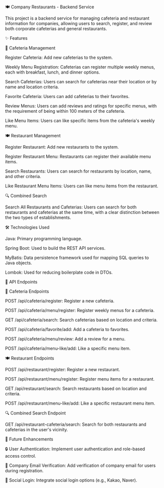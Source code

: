 🍽️ Company Restaurants - Backend Service

This project is a backend service for managing cafeteria and restaurant information for companies, allowing users to search, register, and review both corporate cafeterias and general restaurants.

✨ Features

🍱 Cafeteria Management

Register Cafeteria: Add new cafeterias to the system.

Weekly Menu Registration: Cafeterias can register multiple weekly menus, each with breakfast, lunch, and dinner options.

Search Cafeterias: Users can search for cafeterias near their location or by name and location criteria.

Favorite Cafeteria: Users can add cafeterias to their favorites.

Review Menus: Users can add reviews and ratings for specific menus, with the requirement of being within 100 meters of the cafeteria.

Like Menu Items: Users can like specific items from the cafeteria's weekly menu.

🍽️ Restaurant Management

Register Restaurant: Add new restaurants to the system.

Register Restaurant Menu: Restaurants can register their available menu items.

Search Restaurants: Users can search for restaurants by location, name, and other criteria.

Like Restaurant Menu Items: Users can like menu items from the restaurant.

🔍 Combined Search

Search All Restaurants and Cafeterias: Users can search for both restaurants and cafeterias at the same time, with a clear distinction between the two types of establishments.

🛠️ Technologies Used

 Java: Primary programming language.

 Spring Boot: Used to build the REST API services.

 MyBatis: Data persistence framework used for mapping SQL queries to Java objects.

 Lombok: Used for reducing boilerplate code in DTOs.



📡 API Endpoints

🍱 Cafeteria Endpoints

POST /api/cafeteria/register: Register a new cafeteria.

POST /api/cafeteria/menu/register: Register weekly menus for a cafeteria.

GET /api/cafeteria/search: Search cafeterias based on location and criteria.

POST /api/cafeteria/favorite/add: Add a cafeteria to favorites.

POST /api/cafeteria/menu/review: Add a review for a menu.

POST /api/cafeteria/menu-like/add: Like a specific menu item.

🍽️ Restaurant Endpoints

POST /api/restaurant/register: Register a new restaurant.

POST /api/restaurant/menu/register: Register menu items for a restaurant.

GET /api/restaurant/search: Search restaurants based on location and criteria.

POST /api/restaurant/menu-like/add: Like a specific restaurant menu item.

🔍 Combined Search Endpoint

GET /api/restaurant-cafeteria/search: Search for both restaurants and cafeterias in the user's vicinity.

🔮 Future Enhancements

🔒 User Authentication: Implement user authentication and role-based access control.

📧 Company Email Verification: Add verification of company email for users during registration.

🔗 Social Login: Integrate social login options (e.g., Kakao, Naver).
